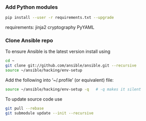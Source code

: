 ### Add Python modules

```bash
pip install --user -r requirements.txt --upgrade
```

requirements:
jinja2
cryptography
PyYAML

### Clone Ansible repo

To ensure Ansible is the latest version install using

```bash
cd ~
git clone git://github.com/ansible/ansible.git --recursive
source ~/ansible/hacking/env-setup
```

Add the following into ‘~/.profile’ (or equivalent) file:

```bash
source ~/ansible/hacking/env-setup -q   # -q makes it silent
```

To update source code use

```bash
git pull --rebase
git submodule update --init --recursive
```
